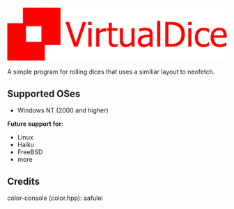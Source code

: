 ![VirtualDice](https://github.com/pizzawizard32/VirtualDice/blob/main/virtualdice.png?raw=true)

A simple program for rolling dices that uses a similiar layout to neofetch.

## Supported OSes
- Windows NT (2000 and higher)

**Future support for:**
- Linux
- Haiku
- FreeBSD
- more

## Credits
color-console (color.hpp): aafulei
